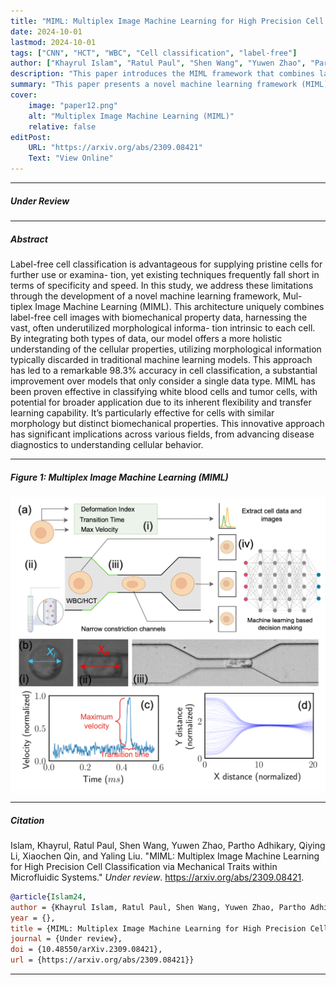 ```yaml
---
title: "MIML: Multiplex Image Machine Learning for High Precision Cell Classification via Mechanical Traits within Microfluidic Systems" 
date: 2024-10-01
lastmod: 2024-10-01
tags: ["CNN", "HCT", "WBC", "Cell classification", "label-free"]
author: ["Khayrul Islam", "Ratul Paul", "Shen Wang", "Yuwen Zhao", "Partho Adhikary", "Qiying Li", "Xiaochen Qin", "Yaling Liu"]
description: "This paper introduces the MIML framework that combines label-free cell images with biomechanical data to achieve high precision in cell classification, improving specificity for white blood and tumor cells."
summary: "This paper presents a novel machine learning framework (MIML) that enhances the precision and specificity of cell classification by integrating label-free cell images with biomechanical data, achieving a 98.3% classification accuracy."
cover:
    image: "paper12.png"
    alt: "Multiplex Image Machine Learning (MIML)"
    relative: false
editPost:
    URL: "https://arxiv.org/abs/2309.08421"
    Text: "View Online"
---
```



---

##### Under Review

<!-- + [Paper](paper12.pdf)
+ [Supplementary material](appendix12.pdf) -->
<!-- + [Code and data](https://github.com/khayrulbuet13/MIML-cell-classification) -->


---

##### Abstract

<div class="justify-text">
Label-free cell classification is advantageous for supplying pristine cells for further use or examina- tion, yet existing techniques frequently fall short in terms of specificity and speed. In this study, we address these limitations through the development of a novel machine learning framework, Mul- tiplex Image Machine Learning (MIML). This architecture uniquely combines label-free cell images with biomechanical property data, harnessing the vast, often underutilized morphological informa- tion intrinsic to each cell. By integrating both types of data, our model offers a more holistic understanding of the cellular properties, utilizing morphological information typically discarded in traditional machine learning models. This approach has led to a remarkable 98.3% accuracy in cell classification, a substantial improvement over models that only consider a single data type. MIML has been proven effective in classifying white blood cells and tumor cells, with potential for broader application due to its inherent flexibility and transfer learning capability. It’s particularly effective for cells with similar morphology but distinct biomechanical properties. This innovative approach has significant implications across various fields, from advancing disease diagnostics to understanding cellular behavior.
</div>

---



##### Figure 1: Multiplex Image Machine Learning (MIML)

![Multiplex Image Machine Learning (MIML)](paper12.png)

---

##### Citation

Islam, Khayrul, Ratul Paul, Shen Wang, Yuwen Zhao, Partho Adhikary, Qiying Li, Xiaochen Qin, and Yaling Liu. "MIML: Multiplex Image Machine Learning for High Precision Cell Classification via Mechanical Traits within Microfluidic Systems." *Under review*. https://arxiv.org/abs/2309.08421.

```BibTeX
@article{Islam24,
author = {Khayrul Islam, Ratul Paul, Shen Wang, Yuwen Zhao, Partho Adhikary, Qiying Li, Xiaochen Qin, Yaling Liu},
year = {},
title = {MIML: Multiplex Image Machine Learning for High Precision Cell Classification via Mechanical Traits within Microfluidic Systems},
journal = {Under review},
doi = {10.48550/arXiv.2309.08421},
url = {https://arxiv.org/abs/2309.08421}}
```

---